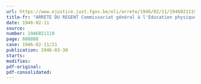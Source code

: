 ```yaml
---
url: https://www.ejustice.just.fgov.be/eli/arrete/1946/02/11/1946021119/justel
title-fr: "ARRETE DU REGENT Commissariat général à l'Education physique et aux Sports. Prorogation du terme de la liquidation"
date: 1946-02-11
source:
number: 1946021119
page: 888888
case: 1946-02-11/21
publication: 1946-03-30
starts:
modifies:
pdf-original:
pdf-consolidated:
---
```


